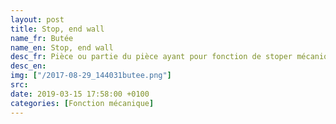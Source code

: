 ```yaml
---
layout: post
title: Stop, end wall
name_fr: Butée
name_en: Stop, end wall
desc_fr: Pièce ou partie du pièce ayant pour fonction de stoper mécaniquement la rotation ou translation d'une autre pièce en mouvement dans un même assemblage.
desc_en: 
img: ["/2017-08-29_144031butee.png"]
src: 
date: 2019-03-15 17:58:00 +0100
categories: [Fonction mécanique]
---
```

